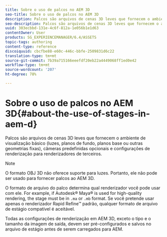 ```yaml
---
title: Sobre o uso de palcos no AEM 3D
seo-title: Sobre o uso de palcos no AEM 3D
description: Palcos são arquivos de cenas 3D leves que fornecem o ambiente de visualização básico (luzes, planos de fundo, planos base ou outras geometrias fixas), câmeras predefinidas opcionais e configurações de renderização para renderizadores de terceiros.
seo-description: Palcos são arquivos de cenas 3D leves que fornecem o ambiente de visualização básico (luzes, planos de fundo, planos base ou outras geometrias fixas), câmeras predefinidas opcionais e configurações de renderização para renderizadores de terceiros.
uuid: 303ecbbd-131e-4c6f-812a-1e056b1e1d63
contentOwner: User
products: SG_EXPERIENCEMANAGER/6.4/ASSETS
topic-tags: authoring
content-type: reference
discoiquuid: cbcfbe88-e60c-446c-bbfe-2509831d6c22
translation-type: tm+mt
source-git-commit: 7b39a715166eeefdf20eb22a4449068ff1ed0e42
workflow-type: tm+mt
source-wordcount: '207'
ht-degree: 78%

---
```



# Sobre o uso de palcos no AEM 3D{#about-the-use-of-stages-in-aem-d}

Palcos são arquivos de cenas 3D leves que fornecem o ambiente de visualização básico (luzes, planos de fundo, planos base ou outras geometrias fixas), câmeras predefinidas opcionais e configurações de renderização para renderizadores de terceiros.

>[!NOTE]
>
>O formato OBJ 3D não oferece suporte para luzes. Portanto, ele não pode ser usado para fornecer palcos ao AEM 3D.

O formato de arquivo do palco determina qual renderizador você pode usar com ele. For example, if Autodesk® Maya® is used for high-quality rendering, the stage must be in `.ma` or `.mb` format. Se você pretende usar apenas o renderizador Rapid Refine™ padrão, qualquer formato de arquivo de estágio compatível é aceitável.

Todas as configurações de renderização em AEM 3D, exceto o tipo e o tamanho da imagem de saída, devem ser pré-configurados e salvos no arquivo de estágio antes de serem carregados para AEM.


